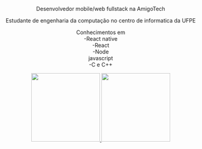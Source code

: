 <div align="center">
  <p>Desenvolvedor mobile/web fullstack na AmigoTech</p>
  <p>Estudante de engenharia da computação no centro de informatica da UFPE</p>
  <p>Conhecimentos em <br/> -React native <br/> -React <br/> -Node <br/> javascript <br/> -C e C++ </p>
  <a href="https://github.com/Mlcarvalho1">
  <img height="180em" src="https://github-readme-stats.vercel.app/api?username=Mlcarvalho1&show_icons=true&theme=dark&include_all_commits=true&count_private=true"/>
  <img height="180em" src="https://github-readme-stats.vercel.app/api/top-langs/?username=Mlcarvalho1&layout=compact&langs_count=7&theme=dark"/>    
</div>
